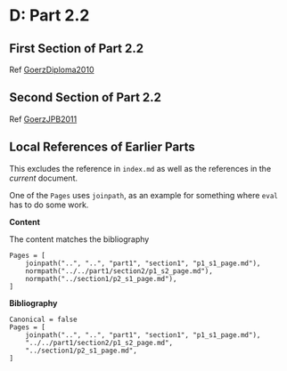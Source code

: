 # D: Part 2.2


## First Section of Part 2.2

Ref [GoerzDiploma2010](@cite)


## Second Section of Part 2.2

Ref [GoerzJPB2011](@cite)


## Local References of Earlier Parts

This excludes the reference in `index.md` as well as the references in the *current* document.

One of the `Pages` uses `joinpath`, as an example for something where `eval` has to do some work.

**Content**

The content matches the bibliography

```@contents
Pages = [
    joinpath("..", "..", "part1", "section1", "p1_s1_page.md"),
    normpath("../../part1/section2/p1_s2_page.md"),
    normpath("../section1/p2_s1_page.md"),
]
```

**Bibliography**

```@bibliography
Canonical = false
Pages = [
    joinpath("..", "..", "part1", "section1", "p1_s1_page.md"),
    "../../part1/section2/p1_s2_page.md",
    "../section1/p2_s1_page.md",
]
```
